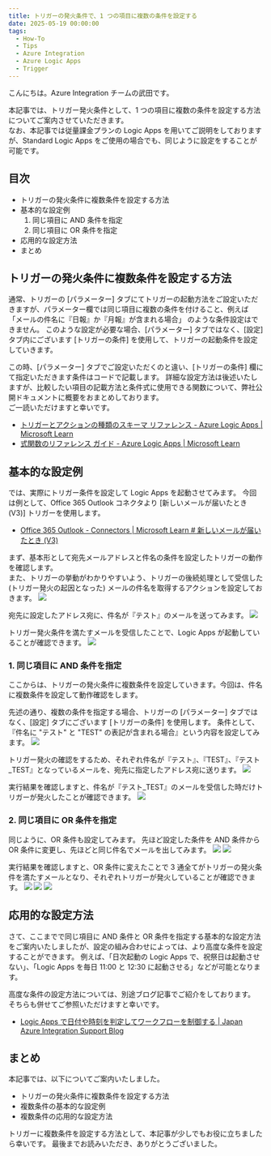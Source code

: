 ```yaml
---
title: トリガーの発火条件で、1 つの項目に複数の条件を設定する
date: 2025-05-19 00:00:00
tags:
  - How-To
  - Tips
  - Azure Integration
  - Azure Logic Apps
  - Trigger
---
```


こんにちは。Azure Integration チームの武田です。 

本記事では、トリガー発火条件として、1 つの項目に複数の条件を設定する方法についてご案内させていただきます。<br>
なお、本記事では従量課金プランの Logic Apps を用いてご説明をしておりますが、Standard Logic Apps をご使用の場合でも、同じように設定をすることが可能です。

<!-- more -->

## 目次
- トリガーの発火条件に複数条件を設定する方法
- 基本的な設定例
    1. 同じ項目に AND 条件を指定
    2. 同じ項目に OR 条件を指定
- 応用的な設定方法
- まとめ


## トリガーの発火条件に複数条件を設定する方法
通常、トリガーの [パラメーター] タブにてトリガーの起動方法をご設定いただきますが、パラメーター欄では同じ項目に複数の条件を付けること、例えば 「メールの件名に『日報』か『月報』が含まれる場合」 のような条件設定はできません。
このような設定が必要な場合、[パラメーター] タブではなく、[設定] タブ内にございます [トリガーの条件] を使用して、トリガーの起動条件を設定していきます。<br>

この時、[パラメーター] タブでご設定いただくのと違い、[トリガーの条件] 欄にて指定いただきます条件はコードで記載します。
詳細な設定方法は後述いたしますが、比較したい項目の記載方法と条件式に使用できる関数について、弊社公開ドキュメントに概要をおまとめしております。<br>
ご一読いただけますと幸いです。<br>

- [トリガーとアクションの種類のスキーマ リファレンス - Azure Logic Apps | Microsoft Learn](https://learn.microsoft.com/ja-jp/azure/logic-apps/logic-apps-workflow-actions-triggers)
- [式関数のリファレンス ガイド - Azure Logic Apps | Microsoft Learn](https://learn.microsoft.com/ja-jp/azure/logic-apps/workflow-definition-language-functions-reference)


## 基本的な設定例
では、実際にトリガー条件を設定して Logic Apps を起動させてみます。
今回は例として、Office 365 Outlook コネクタより [新しいメールが届いたとき (V3)] トリガーを使用します。<br>

- [Office 365 Outlook - Connectors | Microsoft Learn # 新しいメールが届いたとき (V3)](https://learn.microsoft.com/ja-jp/connectors/office365/#%E6%96%B0%E3%81%97%E3%81%84%E3%83%A1%E3%83%BC%E3%83%AB%E3%81%8C%E5%B1%8A%E3%81%84%E3%81%9F%E3%81%A8%E3%81%8D-%28v3%29)<br>


まず、基本形として宛先メールアドレスと件名の条件を設定したトリガーの動作を確認します。<br>
また、トリガーの挙動がわかりやすいよう、トリガーの後続処理として受信した (トリガー発火の起因となった) メールの件名を取得するアクションを設定しておきます。
![](./ConfigureMultipleCriteriaForTriggerActivation/blog_001)


宛先に設定したアドレス宛に、件名が『テスト』のメールを送ってみます。
![](./ConfigureMultipleCriteriaForTriggerActivation/blog_002)


トリガー発火条件を満たすメールを受信したことで、Logic Apps が起動していることが確認できます。
![](./ConfigureMultipleCriteriaForTriggerActivation/blog_003)


### 1. 同じ項目に AND 条件を指定
ここからは、トリガーの発火条件に複数条件を設定していきます。今回は、件名に複数条件を設定して動作確認をします。<br>

先述の通り、複数の条件を指定する場合、トリガーの [パラメーター] タブではなく、[設定] タブにございます [トリガーの条件] を使用します。
条件として、『件名に "テスト" と "TEST" の表記が含まれる場合』という内容を設定してみます。
![](./ConfigureMultipleCriteriaForTriggerActivation/blob_004)

トリガー発火の確認をするため、それぞれ件名が『テスト』、『TEST』、『テスト_TEST』となっているメールを、宛先に指定したアドレス宛に送ります。
![](./ConfigureMultipleCriteriaForTriggerActivation/blob_005)

実行結果を確認しますと、件名が『テスト_TEST』のメールを受信した時だけトリガーが発火したことが確認できます。
![](./ConfigureMultipleCriteriaForTriggerActivation/blob_006)


### 2. 同じ項目に OR 条件を指定
同じように、OR 条件も設定してみます。
先ほど設定した条件を AND 条件から OR 条件に変更し、先ほどと同じ件名でメールを出してみます。
![](./ConfigureMultipleCriteriaForTriggerActivation/blob_007)
![](./ConfigureMultipleCriteriaForTriggerActivation/blob_008)


実行結果を確認しますと、OR 条件に変えたことで 3 通全てがトリガーの発火条件を満たすメールとなり、それぞれトリガーが発火していることが確認できます。
![](./ConfigureMultipleCriteriaForTriggerActivation/blob_009)
![](./ConfigureMultipleCriteriaForTriggerActivation/blob_010)
![](./ConfigureMultipleCriteriaForTriggerActivation/blob_011)


## 応用的な設定方法
さて、ここまでで同じ項目に AND 条件と OR 条件を指定する基本的な設定方法をご案内いたしましたが、設定の組み合わせによっては、より高度な条件を設定することができます。
例えば、「日次起動の Logic Apps で、祝祭日は起動させない」、「Logic Apps を毎日 11:00 と 12:30 に起動させる」などが可能となります。<br>

高度な条件の設定方法については、別途ブログ記事でご紹介をしております。
そちらも併せてご参照いただけますと幸いです。<br>

- [Logic Apps で日付や時刻を判定してワークフローを制御する | Japan Azure Integration Support Blog](https://jpazinteg.github.io/blog/LogicApps/LogicApps-Functions/)<br>


## まとめ
本記事では、以下についてご案内いたしました。<br>

- トリガーの発火条件に複数条件を設定する方法
- 複数条件の基本的な設定例
- 複数条件の応用的な設定方法


トリガーに複数条件を設定する方法として、本記事が少しでもお役に立ちましたら幸いです。
最後までお読みいただき、ありがとうございました。